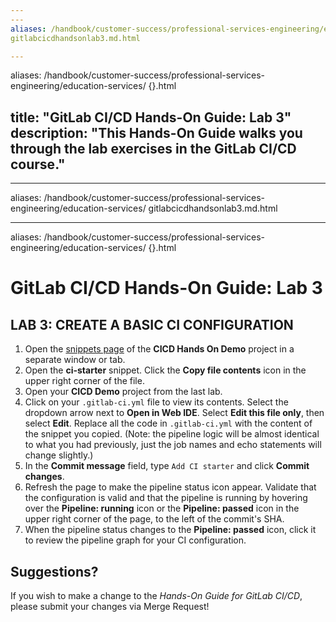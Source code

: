 ```yaml
---
---
aliases: /handbook/customer-success/professional-services-engineering/education-services/
gitlabcicdhandsonlab3.md.html

---
```

aliases: /handbook/customer-success/professional-services-engineering/education-services/
{}.html

title: "GitLab CI/CD Hands-On Guide: Lab 3"
description: "This Hands-On Guide walks you through the lab exercises in the GitLab CI/CD course."
---
---
aliases: /handbook/customer-success/professional-services-engineering/education-services/
gitlabcicdhandsonlab3.md.html

---
aliases: /handbook/customer-success/professional-services-engineering/education-services/
{}.html
# GitLab CI/CD Hands-On Guide: Lab 3


## LAB 3: CREATE A BASIC CI CONFIGURATION

1. Open the [snippets page](https://ilt.gitlabtraining.cloud/professional-services-classes/gitlab-ci-cd/gitlab-cicd-hands-on-demo/-/snippets) of the **CICD Hands On Demo** project in a separate window or tab.
1. Open the **ci-starter** snippet. Click the **Copy file contents** icon in the upper right corner of the file.
1. Open your **CICD Demo** project from the last lab.
1. Click on your `.gitlab-ci.yml` file to view its contents. Select the dropdown arrow next to **Open in Web IDE**. Select **Edit this file only**, then select **Edit**. Replace all the code in `.gitlab-ci.yml` with the content of the snippet you copied. (Note: the pipeline logic will be almost identical to what you had previously, just the job names and echo statements will change slightly.)
1. In the **Commit message** field, type `Add CI starter` and click **Commit changes**.
1. Refresh the page to make the pipeline status icon appear. Validate that the configuration is valid and that the pipeline is running by hovering over the **Pipeline: running** icon or the **Pipeline: passed** icon in the upper right corner of the page, to the left of the commit's SHA.
1. When the pipeline status changes to the **Pipeline: passed** icon, click it to review the pipeline graph for your CI configuration.

## Suggestions?

If you wish to make a change to the *Hands-On Guide for GitLab CI/CD*, please submit your changes via Merge Request!
